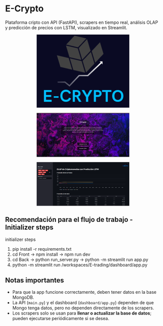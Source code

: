 # E-Crypto
Plataforma cripto con API (FastAPI), scrapers en tiempo real, análisis OLAP y predicción de precios con LSTM, visualizado en Streamlit.
<p align="center">
  <img src="https://github.com/Ochoa-David/E-Crypto/blob/main/pics/cryptoLogo.png?raw=true" alt="E-CRYPTO" width="300"/>
</p>

<p align="center">
  <img src="https://github.com/Ochoa-David/E-Crypto/blob/main/pics/chat.jpeg?raw=true" alt="E-CRYPTO" width="300"/>
</p>
<p align="center">
  <img src="https://github.com/Ochoa-David/E-Crypto/blob/main/pics/dash.png?raw=true" alt="E-CRYPTO" width="300"/>
</p>

## Recomendación para el flujo de trabajo - Initializer steps

initializer steps
1. pip install -r requirements.txt
2. cd Front -> npm install -> npm run dev
3. cd Back -> python run_server.py -> python -m streamlit run app.py
4. python -m streamlit run /workspaces/E-trading/dashboard/app.py



## Notas importantes

- Para que la app funcione correctamente, deben tener datos en la base MongoDB.  
- La API (`main.py`) y el dashboard (`dashboard/app.py`) dependen de que Mongo tenga datos, pero no dependen directamente de los scrapers.  
- Los scrapers solo se usan para **llenar o actualizar la base de datos**; pueden ejecutarse periódicamente si se desea.  



 
